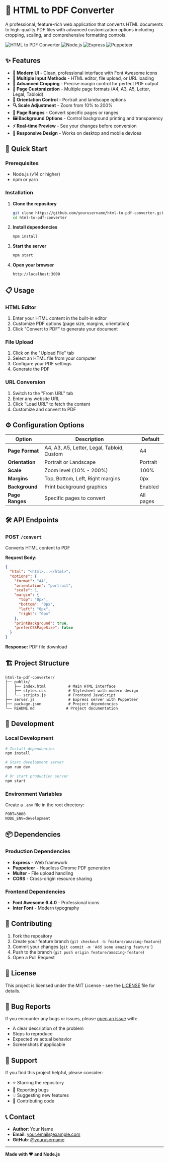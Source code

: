# 📄 HTML to PDF Converter

A professional, feature-rich web application that converts HTML documents to high-quality PDF files with advanced customization options including cropping, scaling, and comprehensive formatting controls.

![HTML to PDF Converter](https://img.shields.io/badge/HTML%20to%20PDF-Converter-blue?style=flat-square)
![Node.js](https://img.shields.io/badge/Node.js-v22.13.0-green?style=flat-square)
![Express](https://img.shields.io/badge/Express-4.x-lightgrey?style=flat-square)
![Puppeteer](https://img.shields.io/badge/Puppeteer-Latest-orange?style=flat-square)

## ✨ Features

- **🎨 Modern UI** - Clean, professional interface with Font Awesome icons
- **📝 Multiple Input Methods** - HTML editor, file upload, or URL loading
- **📏 Advanced Cropping** - Precise margin control for perfect PDF output
- **📄 Page Customization** - Multiple page formats (A4, A3, A5, Letter, Legal, Tabloid)
- **🔄 Orientation Control** - Portrait and landscape options
- **🔍 Scale Adjustment** - Zoom from 10% to 200%
- **🎯 Page Ranges** - Convert specific pages or ranges
- **🖼️ Background Options** - Control background printing and transparency
- **⚡ Real-time Preview** - See your changes before conversion
- **📱 Responsive Design** - Works on desktop and mobile devices

## 🚀 Quick Start

### Prerequisites

- Node.js (v14 or higher)
- npm or yarn

### Installation

1. **Clone the repository**
   ```bash
   git clone https://github.com/yourusername/html-to-pdf-converter.git
   cd html-to-pdf-converter
   ```

2. **Install dependencies**
   ```bash
   npm install
   ```

3. **Start the server**
   ```bash
   npm start
   ```

4. **Open your browser**
   ```
   http://localhost:3000
   ```

## 📋 Usage

### HTML Editor
1. Enter your HTML content in the built-in editor
2. Customize PDF options (page size, margins, orientation)
3. Click "Convert to PDF" to generate your document

### File Upload
1. Click on the "Upload File" tab
2. Select an HTML file from your computer
3. Configure your PDF settings
4. Generate the PDF

### URL Conversion
1. Switch to the "From URL" tab
2. Enter any website URL
3. Click "Load URL" to fetch the content
4. Customize and convert to PDF

## ⚙️ Configuration Options

| Option | Description | Default |
|--------|-------------|---------|
| **Page Format** | A4, A3, A5, Letter, Legal, Tabloid, Custom | A4 |
| **Orientation** | Portrait or Landscape | Portrait |
| **Scale** | Zoom level (10% - 200%) | 100% |
| **Margins** | Top, Bottom, Left, Right margins | 0px |
| **Background** | Print background graphics | Enabled |
| **Page Ranges** | Specific pages to convert | All pages |

## 🛠️ API Endpoints

### POST `/convert`
Converts HTML content to PDF

**Request Body:**
```json
{
  "html": "<html>...</html>",
  "options": {
    "format": "A4",
    "orientation": "portrait",
    "scale": 1,
    "margin": {
      "top": "0px",
      "bottom": "0px",
      "left": "0px",
      "right": "0px"
    },
    "printBackground": true,
    "preferCSSPageSize": false
  }
}
```

**Response:** PDF file download

## 🏗️ Project Structure

```
html-to-pdf-converter/
├── public/
│   ├── index.html          # Main HTML interface
│   ├── styles.css          # Stylesheet with modern design
│   └── scripts.js          # Frontend JavaScript
├── server.js               # Express server with Puppeteer
├── package.json            # Project dependencies
└── README.md              # Project documentation
```

## 🔧 Development

### Local Development
```bash
# Install dependencies
npm install

# Start development server
npm run dev

# Or start production server
npm start
```

### Environment Variables
Create a `.env` file in the root directory:
```env
PORT=3000
NODE_ENV=development
```

## 📦 Dependencies

### Production Dependencies
- **Express** - Web framework
- **Puppeteer** - Headless Chrome PDF generation
- **Multer** - File upload handling
- **CORS** - Cross-origin resource sharing

### Frontend Dependencies
- **Font Awesome 6.4.0** - Professional icons
- **Inter Font** - Modern typography

## 🤝 Contributing

1. Fork the repository
2. Create your feature branch (`git checkout -b feature/amazing-feature`)
3. Commit your changes (`git commit -m 'Add some amazing feature'`)
4. Push to the branch (`git push origin feature/amazing-feature`)
5. Open a Pull Request

## 📝 License

This project is licensed under the MIT License - see the [LICENSE](LICENSE) file for details.

## 🐛 Bug Reports

If you encounter any bugs or issues, please [open an issue](https://github.com/yourusername/html-to-pdf-converter/issues) with:
- A clear description of the problem
- Steps to reproduce
- Expected vs actual behavior
- Screenshots if applicable

## 🌟 Support

If you find this project helpful, please consider:
- ⭐ Starring the repository
- 🐛 Reporting bugs
- 💡 Suggesting new features
- 🤝 Contributing code

## 📞 Contact

- **Author**: Your Name
- **Email**: your.email@example.com
- **GitHub**: [@yourusername](https://github.com/yourusername)

---

**Made with ❤️ and Node.js**

